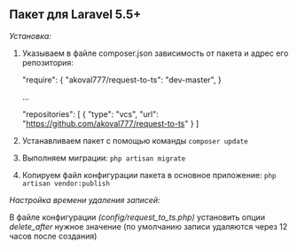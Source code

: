 ## Пакет для Laravel 5.5+

*Установка:*

1. Указываем в файле composer.json зависимость от пакета и адрес его репозитория:

    
    "require": {
    	"akoval777/request-to-ts": "dev-master",
    }

    ...

    "repositories": [
	    {
	        "type": "vcs",
	        "url": "https://github.com/akoval777/request-to-ts"
	    }
    ]

2. Устанавливаем пакет с помощью команды `composer update`
3. Выполняем миграции: `php artisan migrate`
4. Копируем файл конфигурации пакета в основное приложение: `php artisan vendor:publish`

*Настройка времени удаления записей:*

В файле конфигурации *(config/request_to_ts.php)* установить опции *delete_after* нужное значение (по умолчанию записи удаляются через 12 часов после создания)